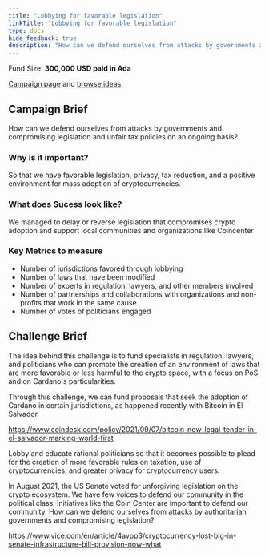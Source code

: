 ```yaml
---
title: "Lobbying for favorable legislation"
linkTitle: "Lobbying for favorable legislation"
type: docs
hide_feedback: true
description: "How can we defend ourselves from attacks by governments and compromising legislation and unfair tax policies on an ongoing basis?"
---
```

Fund Size: **300,000 USD paid in Ada**

[Campaign page](https://cardano.ideascale.com/c/idea/381094) and [browse ideas]().

## Campaign Brief
How can we defend ourselves from attacks by governments and compromising legislation and unfair tax policies on an ongoing basis?

### Why is it important?
So that we have favorable legislation, privacy, tax reduction, and a positive environment for mass adoption of cryptocurrencies.

### What does Sucess look like?
We managed to delay or reverse legislation that compromises crypto adoption and support local communities and organizations like Coincenter

### Key Metrics to measure
- Number of jurisdictions favored through lobbying
- Number of laws that have been modified
- Number of experts in regulation, lawyers, and other members involved
- Number of partnerships and collaborations with organizations and non-profits that work in the same cause
- Number of votes of politicians engaged

## Challenge Brief
The idea behind this challenge is to fund specialists in regulation, lawyers, and politicians who can promote the creation of an environment of laws that are more favorable or less harmful to the crypto space, with a focus on PoS and on Cardano's particularities.

Through this challenge, we can fund proposals that seek the adoption of Cardano in certain jurisdictions, as happened recently with Bitcoin in El Salvador.

https://www.coindesk.com/policy/2021/09/07/bitcoin-now-legal-tender-in-el-salvador-marking-world-first

Lobby and educate rational politicians so that it becomes possible to plead for the creation of more favorable rules on taxation, use of cryptocurrencies, and greater privacy for cryptocurrency users.

In August 2021, the US Senate voted for unforgiving legislation on the crypto ecosystem. We have few voices to defend our community in the political class. Initiatives like the Coin Center are important to defend our community. How can we defend ourselves from attacks by authoritarian governments and compromising legislation?

https://www.vice.com/en/article/4avpp3/cryptocurrency-lost-big-in-senate-infrastructure-bill-provision-now-what